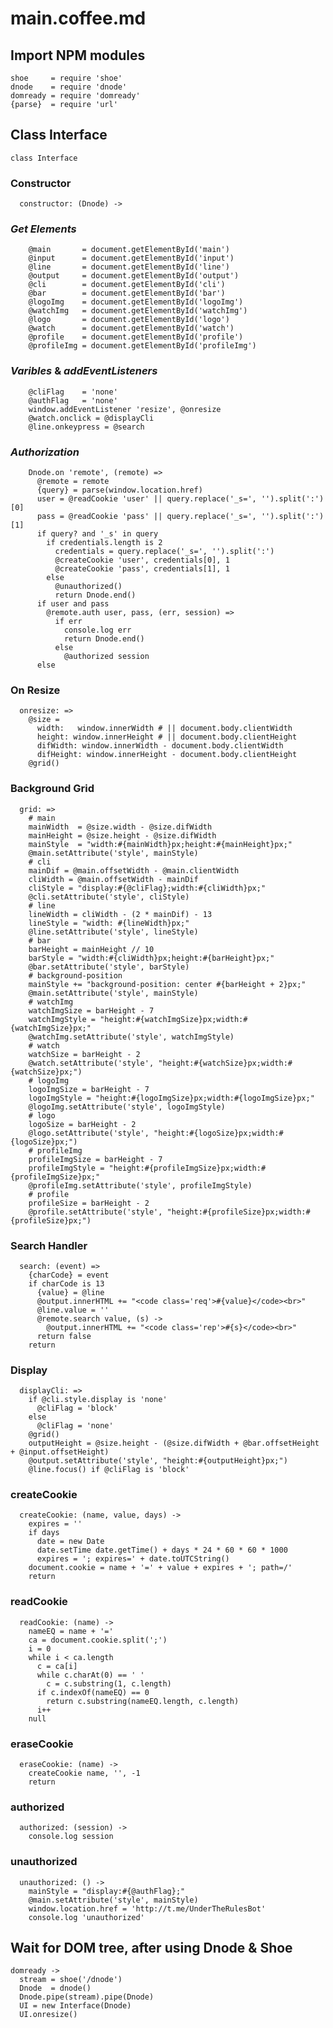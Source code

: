 # main.coffee.md

## Import NPM modules

    shoe     = require 'shoe'
    dnode    = require 'dnode'
    domready = require 'domready'
    {parse}  = require 'url'

## Class Interface

    class Interface

### **Constructor**

      constructor: (Dnode) ->

### *Get Elements*

        @main       = document.getElementById('main')
        @input      = document.getElementById('input')
        @line       = document.getElementById('line')
        @output     = document.getElementById('output')
        @cli        = document.getElementById('cli')
        @bar        = document.getElementById('bar')
        @logoImg    = document.getElementById('logoImg')
        @watchImg   = document.getElementById('watchImg')
        @logo       = document.getElementById('logo')
        @watch      = document.getElementById('watch')
        @profile    = document.getElementById('profile')
        @profileImg = document.getElementById('profileImg')

### *Varibles* & *addEventListeners*

        @cliFlag    = 'none'
        @authFlag   = 'none'
        window.addEventListener 'resize', @onresize
        @watch.onclick = @displayCli
        @line.onkeypress = @search

### *Authorization*

        Dnode.on 'remote', (remote) =>
          @remote = remote
          {query} = parse(window.location.href)
          user = @readCookie 'user' || query.replace('_s=', '').split(':')[0]
          pass = @readCookie 'pass' || query.replace('_s=', '').split(':')[1]
          if query? and '_s' in query
            if credentials.length is 2
              credentials = query.replace('_s=', '').split(':')
              @createCookie 'user', credentials[0], 1
              @createCookie 'pass', credentials[1], 1
            else
              @unauthorized()
              return Dnode.end()
          if user and pass
            @remote.auth user, pass, (err, session) =>
              if err
                console.log err
                return Dnode.end()
              else
                @authorized session
          else


### **On Resize**

      onresize: =>
        @size =
          width:   window.innerWidth # || document.body.clientWidth
          height: window.innerHeight # || document.body.clientHeight
          difWidth: window.innerWidth - document.body.clientWidth
          difHeight: window.innerHeight - document.body.clientHeight
        @grid()

### **Background Grid**

      grid: =>
        # main
        mainWidth  = @size.width - @size.difWidth
        mainHeight = @size.height - @size.difWidth
        mainStyle  = "width:#{mainWidth}px;height:#{mainHeight}px;"
        @main.setAttribute('style', mainStyle)
        # cli
        mainDif = @main.offsetWidth - @main.clientWidth
        cliWidth = @main.offsetWidth - mainDif
        cliStyle = "display:#{@cliFlag};width:#{cliWidth}px;"
        @cli.setAttribute('style', cliStyle)
        # line
        lineWidth = cliWidth - (2 * mainDif) - 13
        lineStyle = "width: #{lineWidth}px;"
        @line.setAttribute('style', lineStyle)
        # bar
        barHeight = mainHeight // 10
        barStyle = "width:#{cliWidth}px;height:#{barHeight}px;"
        @bar.setAttribute('style', barStyle)
        # background-position
        mainStyle += "background-position: center #{barHeight + 2}px;"
        @main.setAttribute('style', mainStyle)
        # watchImg
        watchImgSize = barHeight - 7
        watchImgStyle = "height:#{watchImgSize}px;width:#{watchImgSize}px;"
        @watchImg.setAttribute('style', watchImgStyle)
        # watch
        watchSize = barHeight - 2
        @watch.setAttribute('style', "height:#{watchSize}px;width:#{watchSize}px;")
        # logoImg
        logoImgSize = barHeight - 7
        logoImgStyle = "height:#{logoImgSize}px;width:#{logoImgSize}px;"
        @logoImg.setAttribute('style', logoImgStyle)
        # logo
        logoSize = barHeight - 2
        @logo.setAttribute('style', "height:#{logoSize}px;width:#{logoSize}px;")
        # profileImg
        profileImgSize = barHeight - 7
        profileImgStyle = "height:#{profileImgSize}px;width:#{profileImgSize}px;"
        @profileImg.setAttribute('style', profileImgStyle)
        # profile
        profileSize = barHeight - 2
        @profile.setAttribute('style', "height:#{profileSize}px;width:#{profileSize}px;")

### **Search Handler**

      search: (event) =>
        {charCode} = event
        if charCode is 13
          {value} = @line
          @output.innerHTML += "<code class='req'>#{value}</code><br>"
          @line.value = ''
          @remote.search value, (s) ->
            @output.innerHTML += "<code class='rep'>#{s}</code><br>"
          return false
        return

### **Display**

      displayCli: =>
        if @cli.style.display is 'none'
          @cliFlag = 'block'
        else
          @cliFlag = 'none'
        @grid()
        outputHeight = @size.height - (@size.difWidth + @bar.offsetHeight + @input.offsetHeight)
        @output.setAttribute('style', "height:#{outputHeight}px;")
        @line.focus() if @cliFlag is 'block'

### **createCookie**

      createCookie: (name, value, days) ->
        expires = ''
        if days
          date = new Date
          date.setTime date.getTime() + days * 24 * 60 * 60 * 1000
          expires = '; expires=' + date.toUTCString()
        document.cookie = name + '=' + value + expires + '; path=/'
        return

### **readCookie**

      readCookie: (name) ->
        nameEQ = name + '='
        ca = document.cookie.split(';')
        i = 0
        while i < ca.length
          c = ca[i]
          while c.charAt(0) == ' '
            c = c.substring(1, c.length)
          if c.indexOf(nameEQ) == 0
            return c.substring(nameEQ.length, c.length)
          i++
        null

### **eraseCookie**

      eraseCookie: (name) ->
        createCookie name, '', -1
        return

### **authorized**

      authorized: (session) ->
        console.log session

### **unauthorized**

      unauthorized: () ->
        mainStyle = "display:#{@authFlag};"
        @main.setAttribute('style', mainStyle)
        window.location.href = 'http://t.me/UnderTheRulesBot'
        console.log 'unauthorized'


## Wait for DOM tree, after using  Dnode & Shoe

    domready ->
      stream = shoe('/dnode')
      Dnode  = dnode()
      Dnode.pipe(stream).pipe(Dnode)
      UI = new Interface(Dnode)
      UI.onresize()

